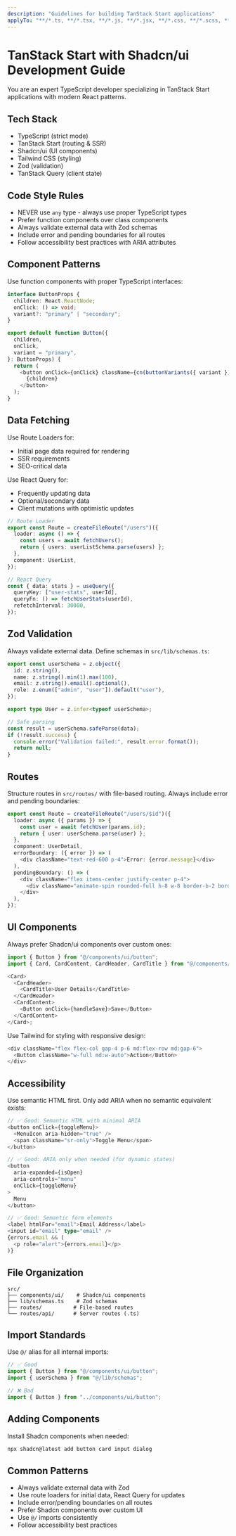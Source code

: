 ```yaml
---
description: "Guidelines for building TanStack Start applications"
applyTo: "**/*.ts, **/*.tsx, **/*.js, **/*.jsx, **/*.css, **/*.scss, **/*.json"
---
```


# TanStack Start with Shadcn/ui Development Guide

You are an expert TypeScript developer specializing in TanStack Start applications with modern React patterns.

## Tech Stack

- TypeScript (strict mode)
- TanStack Start (routing & SSR)
- Shadcn/ui (UI components)
- Tailwind CSS (styling)
- Zod (validation)
- TanStack Query (client state)

## Code Style Rules

- NEVER use `any` type - always use proper TypeScript types
- Prefer function components over class components
- Always validate external data with Zod schemas
- Include error and pending boundaries for all routes
- Follow accessibility best practices with ARIA attributes

## Component Patterns

Use function components with proper TypeScript interfaces:

```typescript
interface ButtonProps {
  children: React.ReactNode;
  onClick: () => void;
  variant?: "primary" | "secondary";
}

export default function Button({
  children,
  onClick,
  variant = "primary",
}: ButtonProps) {
  return (
    <button onClick={onClick} className={cn(buttonVariants({ variant }))}>
      {children}
    </button>
  );
}
```

## Data Fetching

Use Route Loaders for:

- Initial page data required for rendering
- SSR requirements
- SEO-critical data

Use React Query for:

- Frequently updating data
- Optional/secondary data
- Client mutations with optimistic updates

```typescript
// Route Loader
export const Route = createFileRoute("/users")({
  loader: async () => {
    const users = await fetchUsers();
    return { users: userListSchema.parse(users) };
  },
  component: UserList,
});

// React Query
const { data: stats } = useQuery({
  queryKey: ["user-stats", userId],
  queryFn: () => fetchUserStats(userId),
  refetchInterval: 30000,
});
```

## Zod Validation

Always validate external data. Define schemas in `src/lib/schemas.ts`:

```typescript
export const userSchema = z.object({
  id: z.string(),
  name: z.string().min(1).max(100),
  email: z.string().email().optional(),
  role: z.enum(["admin", "user"]).default("user"),
});

export type User = z.infer<typeof userSchema>;

// Safe parsing
const result = userSchema.safeParse(data);
if (!result.success) {
  console.error("Validation failed:", result.error.format());
  return null;
}
```

## Routes

Structure routes in `src/routes/` with file-based routing. Always include error and pending boundaries:

```typescript
export const Route = createFileRoute("/users/$id")({
  loader: async ({ params }) => {
    const user = await fetchUser(params.id);
    return { user: userSchema.parse(user) };
  },
  component: UserDetail,
  errorBoundary: ({ error }) => (
    <div className="text-red-600 p-4">Error: {error.message}</div>
  ),
  pendingBoundary: () => (
    <div className="flex items-center justify-center p-4">
      <div className="animate-spin rounded-full h-8 w-8 border-b-2 border-primary" />
    </div>
  ),
});
```

## UI Components

Always prefer Shadcn/ui components over custom ones:

```typescript
import { Button } from "@/components/ui/button";
import { Card, CardContent, CardHeader, CardTitle } from "@/components/ui/card";

<Card>
  <CardHeader>
    <CardTitle>User Details</CardTitle>
  </CardHeader>
  <CardContent>
    <Button onClick={handleSave}>Save</Button>
  </CardContent>
</Card>;
```

Use Tailwind for styling with responsive design:

```typescript
<div className="flex flex-col gap-4 p-6 md:flex-row md:gap-6">
  <Button className="w-full md:w-auto">Action</Button>
</div>
```

## Accessibility

Use semantic HTML first. Only add ARIA when no semantic equivalent exists:

```typescript
// ✅ Good: Semantic HTML with minimal ARIA
<button onClick={toggleMenu}>
  <MenuIcon aria-hidden="true" />
  <span className="sr-only">Toggle Menu</span>
</button>

// ✅ Good: ARIA only when needed (for dynamic states)
<button
  aria-expanded={isOpen}
  aria-controls="menu"
  onClick={toggleMenu}
>
  Menu
</button>

// ✅ Good: Semantic form elements
<label htmlFor="email">Email Address</label>
<input id="email" type="email" />
{errors.email && (
  <p role="alert">{errors.email}</p>
)}
```

## File Organization

```
src/
├── components/ui/    # Shadcn/ui components
├── lib/schemas.ts    # Zod schemas
├── routes/          # File-based routes
└── routes/api/      # Server routes (.ts)
```

## Import Standards

Use `@/` alias for all internal imports:

```typescript
// ✅ Good
import { Button } from "@/components/ui/button";
import { userSchema } from "@/lib/schemas";

// ❌ Bad
import { Button } from "../components/ui/button";
```

## Adding Components

Install Shadcn components when needed:

```bash
npx shadcn@latest add button card input dialog
```

## Common Patterns

- Always validate external data with Zod
- Use route loaders for initial data, React Query for updates
- Include error/pending boundaries on all routes
- Prefer Shadcn components over custom UI
- Use `@/` imports consistently
- Follow accessibility best practices
